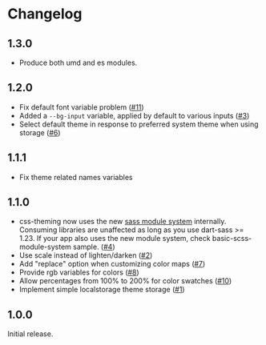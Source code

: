 # Changelog

## 1.3.0

- Produce both umd and es modules.

## 1.2.0

- Fix default font variable problem ([#11](https://github.com/mrahhal/css-theming/issues/11))
- Added a `--bg-input` variable, applied by default to various inputs ([#3](https://github.com/mrahhal/css-theming/issues/3))
- Select default theme in response to preferred system theme when using storage ([#6](https://github.com/mrahhal/css-theming/issues/6))

## 1.1.1

- Fix theme related names variables

## 1.1.0

- css-theming now uses the new [sass module system](https://sass-lang.com/blog/the-module-system-is-launched) internally. Consuming libraries are unaffected as long as you use dart-sass >= 1.23. If your app also uses the new module system, check basic-scss-module-system sample. ([#4](https://github.com/mrahhal/css-theming/issues/4))
- Use scale instead of lighten/darken ([#2](https://github.com/mrahhal/css-theming/issues/2))
- Add "replace" option when customizing color maps ([#7](https://github.com/mrahhal/css-theming/issues/7))
- Provide rgb variables for colors ([#8](https://github.com/mrahhal/css-theming/issues/8))
- Allow percentages from 100% to 200% for color swatches ([#10](https://github.com/mrahhal/css-theming/issues/10))
- Implement simple localstorage theme storage ([#1](https://github.com/mrahhal/css-theming/issues/1))

## 1.0.0

Initial release.
